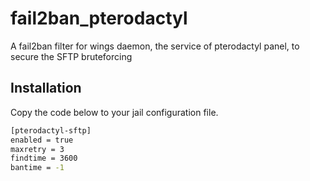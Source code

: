 # fail2ban_pterodactyl
A fail2ban filter for wings daemon, the service of pterodactyl panel, to secure the SFTP bruteforcing

## Installation

Copy the code below to your jail configuration file.

```bash
[pterodactyl-sftp]
enabled = true
maxretry = 3
findtime = 3600
bantime = -1
```
